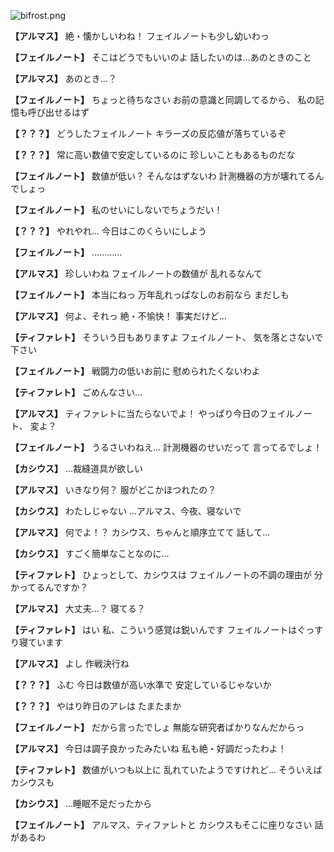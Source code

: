 
![bifrost.png](../images/backgrounds/bifrost.png)

**【アルマス】**
絶・懐かしいわね！
フェイルノートも少し幼いわっ

**【フェイルノート】**
そこはどうでもいいのよ
話したいのは…あのときのこと

**【アルマス】**
あのとき…？

**【フェイルノート】**
ちょっと待ちなさい
お前の意識と同調してるから、
私の記憶も呼び出せるはず

**【？？？】**
どうしたフェイルノート
キラーズの反応値が落ちているぞ

**【？？？】**
常に高い数値で安定しているのに
珍しいこともあるものだな

**【フェイルノート】**
数値が低い？
そんなはずないわ
計測機器の方が壊れてるんでしょっ

**【フェイルノート】**
私のせいにしないでちょうだい！

**【？？？】**
やれやれ…
今日はこのくらいにしよう

**【フェイルノート】**
…………

**【アルマス】**
珍しいわね
フェイルノートの数値が
乱れるなんて

**【フェイルノート】**
本当にねっ
万年乱れっぱなしのお前なら
まだしも

**【アルマス】**
何よ、それっ
絶・不愉快！
事実だけど…

**【ティファレト】**
そういう日もありますよ
フェイルノート、
気を落とさないで下さい

**【フェイルノート】**
戦闘力の低いお前に
慰められたくないわよ

**【ティファレト】**
ごめんなさい…

**【アルマス】**
ティファレトに当たらないでよ！
やっぱり今日のフェイルノート、
変よ？

**【フェイルノート】**
うるさいわねえ…
計測機器のせいだって
言ってるでしょ！

**【カシウス】**
…裁縫道具が欲しい

**【アルマス】**
いきなり何？
服がどこかほつれたの？

**【カシウス】**
わたしじゃない
…アルマス、今夜、寝ないで

**【アルマス】**
何でよ！？
カシウス、ちゃんと順序立てて
話して…

**【カシウス】**
すごく簡単なことなのに…

**【ティファレト】**
ひょっとして、カシウスは
フェイルノートの不調の理由が
分かってるんですか？

**【アルマス】**
大丈夫…？
寝てる？

**【ティファレト】**
はい
私、こういう感覚は鋭いんです
フェイルノートはぐっすり寝ています

**【アルマス】**
よし
作戦決行ね

**【？？？】**
ふむ
今日は数値が高い水準で
安定しているじゃないか

**【？？？】**
やはり昨日のアレは
たまたまか

**【フェイルノート】**
だから言ったでしょ
無能な研究者ばかりなんだからっ

**【アルマス】**
今日は調子良かったみたいね
私も絶・好調だったわよ！

**【ティファレト】**
数値がいつも以上に
乱れていたようですけれど…
そういえばカシウスも

**【カシウス】**
…睡眠不足だったから

**【フェイルノート】**
アルマス、ティファレトと
カシウスもそこに座りなさい
話があるわ